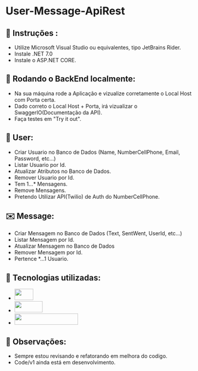 # User-Message-ApiRest

## 📂 Instruções :
- Utilize Microsoft Visual Studio ou equivalentes, tipo JetBrains Rider.
- Instale .NET 7.0
- Instale o ASP.NET CORE.

## 🚀 Rodando o BackEnd localmente:
- Na sua máquina rode a Aplicação e vizualize corretamente o Local Host com Porta certa.
- Dado correto o Local Host + Porta, irá vizualizar o SwaggerIO(Documentação da API).
- Faça testes em "Try it out".

## 🧑 User:
- Criar Usuario no Banco de Dados (Name, NumberCellPhone, Email, Password, etc...)
- Listar Usuario por Id.
- Atualizar Atributos no Banco de Dados.
- Remover Usuario por Id.
- Tem 1...* Mensagens.
- Remove Mensagens.
- Pretendo Utilizar API(Twilio) de Auth do NumberCellPhone.

## ✉️ Message:
- Criar Mensagem no Banco de Dados (Text, SentWent, UserId, etc...)
- Listar Mensagem por Id.
- Atualizar Mensagem no Banco de Dados
- Remover Mensagem por Id.
- Pertence *...1 Usuario.


## 🔧 Tecnologias utilizadas: 
- <img width="50" height="30" src ="https://img.shields.io/badge/C%23-239120?style=for-the-badge&logo=c-sharp&logoColor=white" />  
- <img width="75" height="30" src ="https://img.shields.io/badge/.NET-5C2D91?style=for-the-badge&logo=.net&logoColor=white" /> 
- <img width="170" height="30" src ="https://img.shields.io/badge/Microsoft_SQL_Server-CC2927?style=for-the-badge&logo=microsoft-sql-server&logoColor=white" /> 

## 📌 Observações:
- Sempre estou revisando e refatorando em melhora do codigo.
- Code/v1 ainda está em desenvolvimento.
